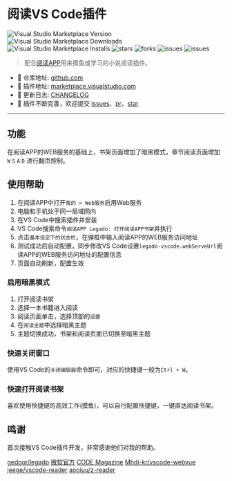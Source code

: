 # 阅读VS Code插件

![Visual Studio Marketplace Version](https://img.shields.io/visual-studio-marketplace/v/sunrishe.legado-vscode)
![Visual Studio Marketplace Downloads](https://img.shields.io/visual-studio-marketplace/d/sunrishe.legado-vscode)
![Visual Studio Marketplace Installs](https://img.shields.io/visual-studio-marketplace/i/sunrishe.legado-vscode)
![stars](https://img.shields.io/github/stars/sunrishe/legado-vscode)
![forks](https://img.shields.io/github/forks/sunrishe/legado-vscode)
![issues](https://img.shields.io/github/issues/sunrishe/legado-vscode)
![issues](https://img.shields.io/github/issues-closed/sunrishe/legado-vscode?color=%235865f2)

> 配合[阅读APP](https://github.com/gedoor/legado.git)用来摸鱼或学习的小说阅读插件。

- 📕 仓库地址: [github.com](https://github.com/sunrishe/legado-vscode)
- 📗 插件地址: [marketplace.visualstudio.com](https://marketplace.visualstudio.com/items?itemName=sunrishe.legado-vscode)
- 📘 更新日志: [CHANGELOG](https://github.com/sunrishe/legado-vscode/blob/master/CHANGELOG.md)
- 📙 插件不断完善，欢迎提交 [issues](https://github.com/sunrishe/legado-vscode/issues)、[pr](https://github.com/sunrishe/legado-vscode/pulls)、[star](https://github.com/sunrishe/legado-vscode)

---

## 功能

在阅读APP的WEB服务的基础上，书架页面增加了暗黑模式，章节阅读页面增加 `W` `S` `A` `D` 进行翻页控制。

## 使用帮助

1. 在阅读APP中打开`我的 > Web服务`启用Web服务
2. 电脑和手机处于同一局域网内
3. 在VS Code中搜索插件并安装
4. VS Code搜索命令`阅读APP Legado: 打开阅读APP书架`并执行
5. 点击`基本设定下的状态栏`，在弹框中输入阅读APP的WEB服务访问地址
6. 测试成功后自动配置，同步修改VS Code设置`legado-vscode.webServeUrl`阅读APP的WEB服务访问地址的配置信息
7. 页面自动刷新，配置生效

### 启用暗黑模式

1. 打开阅读书架
2. 选择一本书籍进入阅读
3. 阅读页面单击，选择顶部的`设置`
4. 在`阅读主题`中选择暗黑主题
5. 主题切换成功，书架和阅读页面已切换至暗黑主题

### 快速关闭窗口

使用VS Code的`关闭编辑器`命令即可，对应的快捷键一般为`Ctrl + W`。

### 快速打开阅读书架

喜欢使用快捷键的高效工作(摸鱼)，可以自行配置快捷键，一键直达阅读书架。

## 鸣谢

首次接触VS Code插件开发，非常感谢他们对我的帮助。

[gedoor/legado](https://github.com/gedoor/legado.git)
[微软官方](https://github.com/microsoft/vscode-webview-ui-toolkit-samples.git)
[CODE Magazine](https://www.codemag.com/article/2107071)
[Mhdi-kr/vscode-webvue](https://github.com/Mhdi-kr/vscode-webvue.git)
[jeege/vscode-reader](https://github.com/jeege/vscode-reader.git)
[aooiuu/z-reader](https://github.com/sunrishe/legado-vscode.git)
